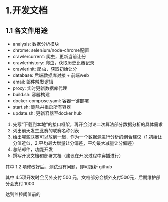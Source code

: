 # 1.开发文档

## 1.1 各文件用途

- analysis: 数据分析模块
- chrome: selenium/node-chrome配置
- crawlercurrent: 爬虫，更新当前让分
- crawlerhistory: 爬虫，获取历史比赛记录
- crawlerinit: 爬虫，获取初始让分
- database: 后端数据库对接 + 前端web
- email: 邮件触发逻辑
- proxy: 实时更新数据库代理
- build.sh: 容器构建
- docker-compose.yaml: 容器一键部署
- start.sh: 删除并重启所有容器
- update.sh: 更新容器至docker hub




1. 先写“下载到本地”的接口框架，再开会讨论二次算法部分数据分析的具体需求
2. 列出前天发生比赛的联赛名称列表
3. 给出哪些联赛可以放到一起，作为一个数据源进行分析的组合建议（1.初始让分值近似，2.平均最大增量让分偏差，平均最大减量让分偏差）
4. 总结邮件，功能开发
5. 撰写开发文档和部署文档（建议在开发过程中穿插进行）

其中 1.2 项修改好后，测试没有问题，即可跟新 github

其中 4.5项开发时会另外支付 500 元，文档部分会额外支付500元，后期维护部分会支付 1000


达到监控阈值前的